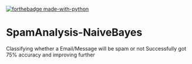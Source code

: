 [![forthebadge made-with-python](http://ForTheBadge.com/images/badges/made-with-python.svg)](https://www.python.org/)


# SpamAnalysis-NaiveBayes

Classifying whether a Email/Message will be spam or not
Successfully got 75% accuracy and improving further
